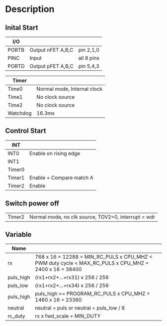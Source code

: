 # Description

## Inital Start

| I/O   |                   |           |
| ---   | ---               | ---       |
| PORTB | Output nFET A,B,C | pin 2,1,0 |
| PINC  | Input             | all 8 pins|
| PORTD | Output pFET A,B,C | pin 5,4,3 |

| Timer    |                             |
| ---      | ---                         |
| Time0    | Normal mode, Internal clock |
| Time1    | No clock source             |
| Time2    | No clock source             |
| Watchdog | 16.3ms                      |

## Control Start

| INT    |                          |
| ---    | ---                      |
| INT0   | Enable on rising edge    |
| INT1   |                          |
| Timer0 |                          |
| Timer1 | Enable + Compare match A |
| Timer2 | Enable                   |

## Switch power off

|||
| --     | -- |
| Timer2 | Normal mode, no clk source, TOV2=0, interrupt = wdr |

## Variable

| Name  ||
| ---   | --- |
| rx    | 768 x 16 = 12288 = MIN_RC_PULS x CPU_MHZ < PWM duty cycle < MAX_RC_PULS x CPU_MHZ = 2400 x 16 = 38400 |
| puls_high | (rx1+rx2+...+rx31) x 256 / 256 |
| puls_low | (rx1+rx2+...+rx34) x 256 / 256 |
| puls_high | puls_high >= PROGRAM_RC_PULS x CPU_MHZ = 1460 x 16 = 23360 |
| neutral | neutral = puls or neutral = puls_low / 8
| rc_duty   | rx x fwd_scale + MIN_DUTY |
